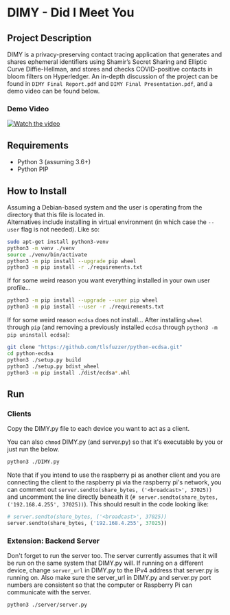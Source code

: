 # DIMY - Did I Meet You

## Project Description
DIMY is a privacy-preserving contact tracing application that generates and shares ephemeral identifiers using Shamir’s Secret Sharing and Elliptic Curve Diffie-Hellman, and stores and checks COVID-positive contacts in bloom filters on Hyperledger. An in-depth discussion of the project can be found in `DIMY Final Report.pdf` and `DIMY Final Presentation.pdf`, and a demo video can be found below.

### Demo Video
[![Watch the video](https://img.youtube.com/vi/<VIDEO_ID>/hqdefault.jpg)](https://www.youtube.com/embed/zEjG_Cpm1y0)

## Requirements

- Python 3 (assuming 3.6+)
- Python PIP

## How to Install

Assuming a Debian-based system and the user is operating from the directory that this file is located in.\
Alternatives include installing in virtual environment (in which case the `--user` flag is not needed). Like so:

```bash
sudo apt-get install python3-venv
python3 -m venv ./venv
source ./venv/bin/activate
python3 -m pip install --upgrade pip wheel
python3 -m pip install -r ./requirements.txt
```

If for some weird reason you want everything installed in your own user profile...

```bash
python3 -m pip install --upgrade --user pip wheel
python3 -m pip install --user -r ./requirements.txt
```

If for some weird reason `ecdsa` does not install... After installing `wheel` through `pip` (and removing a previously installed `ecdsa` through `python3 -m pip uninstall ecdsa`):

```bash
git clone "https://github.com/tlsfuzzer/python-ecdsa.git"
cd python-ecdsa
python3 ./setup.py build
python3 ./setup.py bdist_wheel
python3 -m pip install ./dist/ecdsa*.whl
```

## Run

### Clients

Copy the DIMY.py file to each device you want to act as a client.

You can also `chmod` DIMY.py (and server.py) so that it's executable by you or just run the below.

```bash
python3 ./DIMY.py
```

Note that if you intend to use the raspberry pi as another client and you are connecting the client to the raspberry pi via the raspberry pi's network, you can comment out `server.sendto(share_bytes, ('<broadcast>', 37025))` and uncomment the line directly beneath it (`# server.sendto(share_bytes, ('192.168.4.255', 37025))`). This should result in the code looking like:

```python
# server.sendto(share_bytes, ('<broadcast>', 37025))
server.sendto(share_bytes, ('192.168.4.255', 37025))
```

### Extension: Backend Server

Don't forget to run the server too. The server currently assumes that it will be run on the same system that DIMY.py will. If running on a different device, change `server_url` in DIMY.py to the IPv4 address that server.py is running on. Also make sure the server_url in DIMY.py and server.py port numbers are consistent so that the computer or Raspberry Pi can communicate with the server.

```bash
python3 ./server/server.py
```
